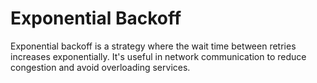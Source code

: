 # Exponential Backoff

Exponential backoff is a strategy where the wait time between retries increases exponentially. It's useful in network communication to reduce congestion and avoid overloading services.
